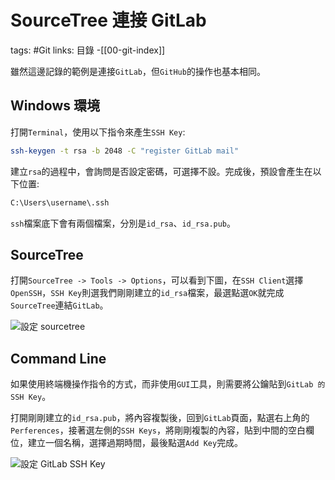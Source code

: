 # SourceTree 連接 GitLab

tags: #Git
links: 目錄 -[[00-git-index]]

雖然這邊記錄的範例是連接`GitLab`，但`GitHub`的操作也基本相同。

## Windows 環境

打開`Terminal`，使用以下指令來產生`SSH Key`:

``` sh
ssh-keygen -t rsa -b 2048 -C "register GitLab mail"
```

建立`rsa`的過程中，會詢問是否設定密碼，可選擇不設。完成後，預設會產生在以下位置:

``` sh
C:\Users\username\.ssh
```

`ssh`檔案底下會有兩個檔案，分別是`id_rsa`、`id_rsa.pub`。

## SourceTree

打開`SourceTree -> Tools -> Options`，可以看到下圖，在`SSH Client`選擇`OpenSSH`，`SSH Key`則選我們剛剛建立的`id_rsa`檔案，最選點選`OK`就完成`SourceTree`連結`GitLab`。

![設定 sourcetree](https://cdn.jsdelivr.net/gh/wuzhe0912/obsidian-image@master/1629435474712.3u1lc9ohsms0.jpg)

## Command Line

如果使用終端機操作指令的方式，而非使用`GUI`工具，則需要將公鑰貼到`GitLab 的 SSH Key`。

打開剛剛建立的`id_rsa.pub`，將內容複製後，回到`GitLab`頁面，點選右上角的`Perferences`，接著選左側的`SSH Keys`，將剛剛複製的內容，貼到中間的空白欄位，建立一個名稱，選擇過期時間，最後點選`Add Key`完成。

![設定 GitLab SSH Key](https://cdn.jsdelivr.net/gh/wuzhe0912/obsidian-image@master/1629444357342.5rt7njysn8w0.jpg)
